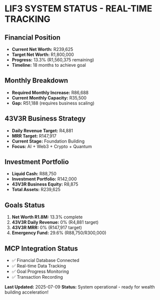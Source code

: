 # LIF3 SYSTEM STATUS - REAL-TIME TRACKING

## Financial Position
- **Current Net Worth:** R239,625
- **Target Net Worth:** R1,800,000
- **Progress:** 13.3% (R1,560,375 remaining)
- **Timeline:** 18 months to achieve goal

## Monthly Breakdown
- **Required Monthly Increase:** R86,688
- **Current Monthly Capacity:** R35,500
- **Gap:** R51,188 (requires business scaling)

## 43V3R Business Strategy
- **Daily Revenue Target:** R4,881
- **MRR Target:** R147,917
- **Current Stage:** Foundation Building
- **Focus:** AI + Web3 + Crypto + Quantum

## Investment Portfolio
- **Liquid Cash:** R88,750
- **Investment Portfolio:** R142,000
- **43V3R Business Equity:** R8,875
- **Total Assets:** R239,625

## Goals Status
1. **Net Worth R1.8M:** 13.3% complete
2. **43V3R Daily Revenue:** 0% (R4,881 target)
3. **43V3R MRR:** 0% (R147,917 target)
4. **Emergency Fund:** 29.6% (R88,750/R300,000)

## MCP Integration Status
- ✅ Financial Database Connected
- ✅ Real-time Data Tracking
- ✅ Goal Progress Monitoring
- ✅ Transaction Recording

**Last Updated:** 2025-07-09
**Status:** System operational - ready for wealth building acceleration!
